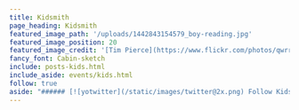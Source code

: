 ```yaml
---
title: Kidsmith
page_heading: Kidsmith
featured_image_path: '/uploads/1442843154579_boy-reading.jpg'
featured_image_position: 20
featured_image_credit: '[Tim Pierce](https://www.flickr.com/photos/qwrrty/)'
fancy_font: Cabin-sketch
include: posts-kids.html
include_aside: events/kids.html
follow: true
aside: "###### [![yotwitter](/static/images/twitter@2x.png) Follow Kidsmith on Twitter](https://twitter.com/kidsmithbooks)"
---
```

